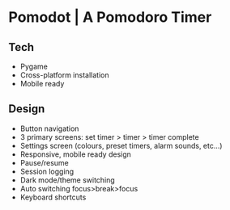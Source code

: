 # Pomodot | A Pomodoro Timer

## Tech
- Pygame
- Cross-platform installation
- Mobile ready

## Design
- Button navigation
- 3 primary screens:  set timer > timer > timer complete
- Settings screen (colours, preset timers, alarm sounds, etc...)
- Responsive, mobile ready design
- Pause/resume
- Session logging
- Dark mode/theme switching
- Auto switching focus>break>focus
- Keyboard shortcuts
